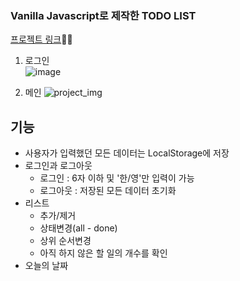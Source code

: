 ### Vanilla Javascript로 제작한 TODO LIST

<a href="https://kim-bab.github.io/todo_list/">프로젝트 링크</a>🚀🚀

1. 로그인<br>
![image](https://user-images.githubusercontent.com/79827829/201458914-48b69c4a-f08f-41a5-86f7-7fc1b0e0ba87.png)

2. 메인
![project_img](https://user-images.githubusercontent.com/79827829/201458652-3ba27220-79ec-42fe-93ed-1e4dc3e4926f.png)



## 기능
* 사용자가 입력했던 모든 데이터는 LocalStorage에 저장
* 로그인과 로그아웃
  * 로그인 : 6자 이하 및 '한/영'만 입력이 가능
  * 로그아웃 : 저장된 모든 데이터 초기화
* 리스트
  * 추가/제거
  * 상태변경(all - done)
  * 상위 순서변경
  * 아직 하지 않은 할 일의 개수를 확인
* 오늘의 날짜
